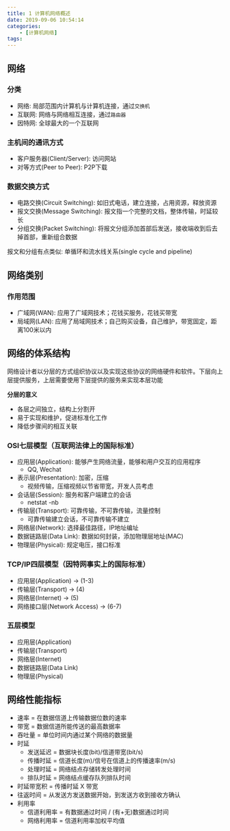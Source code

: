 ```yaml
---
title: 1 计算机网络概述
date: 2019-09-06 10:54:14
categories: 
    - [计算机网络]
tags:
---
```

## 网络
### 分类
- 网络: 局部范围内计算机与计算机连接，通过`交换机`
- 互联网: 网络与网络相互连接，通过`路由器`
- 因特网: 全球最大的一个互联网

### 主机间的通讯方式
- 客户服务器(Client/Server): 访问网站
- 对等方式(Peer to Peer): P2P下载

### 数据交换方式
- 电路交换(Circuit Switching): 如旧式电话，建立连接，占用资源，释放资源
- 报文交换(Message Switching): 报文指一个完整的文档，整体传输，时延较长
- 分组交换(Packet Switching): 将报文分组添加首部后发送，接收端收到后去掉首部，重新组合数据

报文和分组有点类似: 单循环和流水线关系(single cycle and pipeline)

## 网络类别
### 作用范围
- 广域网(WAN): 应用了广域网技术；花钱买服务，花钱买带宽
- 局域网(LAN): 应用了局域网技术；自己购买设备，自己维护，带宽固定，距离100米以内

## 网络的体系结构
网络设计者以分层的方式组织协议以及实现这些协议的网络硬件和软件。下层向上层提供服务，上层需要使用下层提供的服务来实现本层功能

**分层的意义**  
- 各层之间独立，结构上分割开
- 易于实现和维护，促进标准化工作
- 降低步骤间的相互关联

### OSI七层模型（互联网法律上的国际标准）
- 应用层(Application): 能够产生网络流量，能够和用户交互的应用程序
    + QQ, Wechat
- 表示层(Presentation): 加密，压缩
    + 视频传输，压缩视频以节省带宽，开发人员考虑
- 会话层(Session): 服务和客户端建立的会话
    + netstat -nb
- 传输层(Transport): 可靠传输，不可靠传输，流量控制
    + 可靠传输建立会话，不可靠传输不建立
- 网络层(Network): 选择最佳路径，IP地址编址
- 数据链路层(Data Link): 数据如何封装，添加物理层地址(MAC)
- 物理层(Physical): 规定电压，接口标准

### TCP/IP四层模型（因特网事实上的国际标准）
- 应用层(Application) -> (1-3)
- 传输层(Transport) -> (4)
- 网络层(Internet) -> (5)
- 网络接口层(Network Access) -> (6-7)

### 五层模型
- 应用层(Application)
- 传输层(Transport)
- 网络层(Internet)
- 数据链路层(Data Link)
- 物理层(Physical)

## 网络性能指标
- 速率 = 在数据信道上传输数据位数的速率
- 带宽 = 数据信道所能传送的最高数据率
- 吞吐量 = 单位时间内通过某个网络的数据量
- 时延
    + 发送延迟 = 数据块长度(bit)/信道带宽(bit/s)
    + 传播时延 = 信道长度(m)/信号在信道上的传播速率(m/s)
    + 处理时延 = 网络结点存储转发处理时间
    + 排队时延 = 网络结点缓存队列排队时间
- 时延带宽积 = 传播时延 X 带宽
- 往返时间 = 从发送方发送数据开始，到发送方收到接收方确认
- 利用率
    + 信道利用率 = 有数据通过时间 / (有+无)数据通过时间
    + 网络利用率 = 信道利用率加权平均值
